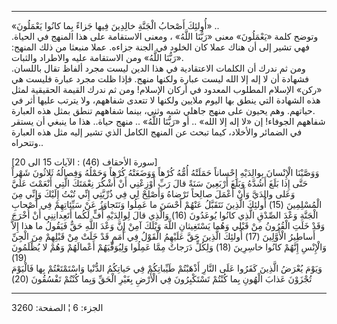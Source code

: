 ------------------------------------------------------------------------

«أُولئِكَ أَصْحابُ الْجَنَّةِ خالِدِينَ فِيها جَزاءً بِما كانُوا يَعْمَلُونَ» ..  
وتوضح كلمة «يَعْمَلُونَ» معنى «رَبُّنَا اللَّهُ» ، ومعنى الاستقامة على هذا المنهج في
الحياة. فهي تشير إلى أن هناك عملا كان الخلود في الجنة جزاءه. عملا منبعثا
من ذلك المنهج: «رَبُّنَا اللَّهُ» ومن الاستقامة عليه والاطراد والثبات.  
ومن ثم ندرك أن الكلمات الاعتقادية في هذا الدين ليست مجرد ألفاظ تقال
باللسان. فشهادة أن لا إله إلا الله ليست عبارة ولكنها منهج. فإذا ظلت مجرد
عبارة فليست هي «ركن» الإسلام المطلوب المعدود في أركان الإسلام! ومن ثم
ندرك القيمة الحقيقية لمثل هذه الشهادة التي ينطق بها اليوم ملايين ولكنها
لا تتعدى شفاههم، ولا يترتب عليها أثر في حياتهم. وهم يحيون على منهج جاهلي
شبه وثني، بينما شفاههم تنطق بمثل هذه العبارة.  
شفاههم الجوفاء! إن «لا إله إلا الله» .. أو «رَبُّنَا اللَّهُ» .. منهج حياة..
هذا ما ينبغي أن يستقر في الضمائر والأخلاد، كيما تبحث عن المنهج الكامل
الذي تشير إليه مثل هذه العبارة وتتحراه..  
  
\[سورة الأحقاف (46) : الآيات 15 الى 20\]  
وَوَصَّيْنَا الْإِنْسانَ بِوالِدَيْهِ إِحْساناً حَمَلَتْهُ أُمُّهُ كُرْهاً وَوَضَعَتْهُ كُرْهاً وَحَمْلُهُ وَفِصالُهُ
ثَلاثُونَ شَهْراً حَتَّى إِذا بَلَغَ أَشُدَّهُ وَبَلَغَ أَرْبَعِينَ سَنَةً قالَ رَبِّ أَوْزِعْنِي أَنْ أَشْكُرَ نِعْمَتَكَ
الَّتِي أَنْعَمْتَ عَلَيَّ وَعَلى والِدَيَّ وَأَنْ أَعْمَلَ صالِحاً تَرْضاهُ وَأَصْلِحْ لِي فِي ذُرِّيَّتِي إِنِّي تُبْتُ
إِلَيْكَ وَإِنِّي مِنَ الْمُسْلِمِينَ (15) أُولئِكَ الَّذِينَ نَتَقَبَّلُ عَنْهُمْ أَحْسَنَ ما عَمِلُوا وَنَتَجاوَزُ
عَنْ سَيِّئاتِهِمْ فِي أَصْحابِ الْجَنَّةِ وَعْدَ الصِّدْقِ الَّذِي كانُوا يُوعَدُونَ (16) وَالَّذِي قالَ
لِوالِدَيْهِ أُفٍّ لَكُما أَتَعِدانِنِي أَنْ أُخْرَجَ وَقَدْ خَلَتِ الْقُرُونُ مِنْ قَبْلِي وَهُما يَسْتَغِيثانِ
اللَّهَ وَيْلَكَ آمِنْ إِنَّ وَعْدَ اللَّهِ حَقٌّ فَيَقُولُ ما هذا إِلاَّ أَساطِيرُ الْأَوَّلِينَ (17) أُولئِكَ
الَّذِينَ حَقَّ عَلَيْهِمُ الْقَوْلُ فِي أُمَمٍ قَدْ خَلَتْ مِنْ قَبْلِهِمْ مِنَ الْجِنِّ وَالْإِنْسِ إِنَّهُمْ كانُوا
خاسِرِينَ (18) وَلِكُلٍّ دَرَجاتٌ مِمَّا عَمِلُوا وَلِيُوَفِّيَهُمْ أَعْمالَهُمْ وَهُمْ لا يُظْلَمُونَ (19)  
وَيَوْمَ يُعْرَضُ الَّذِينَ كَفَرُوا عَلَى النَّارِ أَذْهَبْتُمْ طَيِّباتِكُمْ فِي حَياتِكُمُ الدُّنْيا
وَاسْتَمْتَعْتُمْ بِها فَالْيَوْمَ تُجْزَوْنَ عَذابَ الْهُونِ بِما كُنْتُمْ تَسْتَكْبِرُونَ فِي الْأَرْضِ بِغَيْرِ
الْحَقِّ وَبِما كُنْتُمْ تَفْسُقُونَ (20)

------------------------------------------------------------------------

الجزء: 6 ¦ الصفحة: 3260
